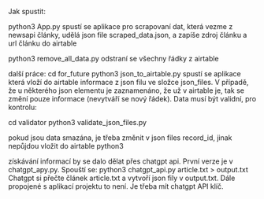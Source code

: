 Jak spustit:

python3 App.py 
spustí se aplikace pro scrapovaní dat, která vezme z newsapi články,
udělá json file scraped_data.json, a zapíše zdroj článku a url článku do airtable

python3 remove_all_data.py 
odstraní se všechny řádky z airtable

další práce:
cd for_future
python3 json_to_airtable.py
spustí se aplikace která vloží do airtable informace z json filu ve složce json_files. V případě, že u některého json elementu je zaznamenáno, že už v airtable je, tak se změní pouze informace (nevytváří se nový řádek). Data musí být validní,
pro kontrolu:

cd validator
python3 validate_json_files.py

pokud jsou data smazána, je třeba změnit v json files record_id, jinak nepůjdou vložit do airtable
python3 

získávání informací by se dalo dělat přes chatgpt api. První verze je v chatgpt_apy.py. Spouští se:
python3 chatgpt_api.py article.txt > output.txt
Chatgpt si přečte článek article.txt a vytvoří json fily v output.txt. Dále propojené s aplikací projektu to není.
Je třeba mít chatgpt API klíč.
